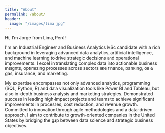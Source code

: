 ```yaml
---
title: "About"
permalink: /about/
header:
  image: "/images/lima.jpg"
---
```


Hi, I’m Jorge from Lima, Perú! 

I'm an Industrial Engineer and Business Analytics MSc candidate with a rich background in leveraging advanced data analytics, artificial intelligence, and machine learning to drive strategic decisions and operational improvements. I excel in translating complex data into actionable business insights, optimizing processes across sectors like finance, banking, oil & gas, insurance, and marketing.

My expertise encompasses not only advanced analytics, programming (SQL, Python, R) and data visualization tools like Power BI and Tableau, but also in-depth business analysis and marketing strategies. Demonstrated success in leading high-impact projects and teams to achieve significant improvements in processes, cost reduction, and revenue growth. Committed to innovation through agile methodologies and a data-driven approach, I aim to contribute to growth-oriented companies in the United States by bridging the gap between data science and strategic business objectives.
